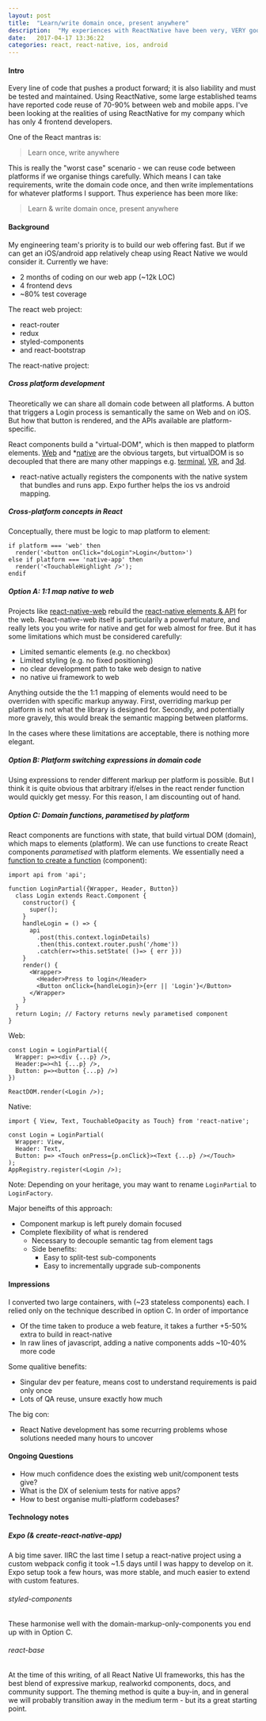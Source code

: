 ```yaml
---
layout: post
title:  "Learn/write domain once, present anywhere"
description:  "My experiences with ReactNative have been very, VERY good"
date:   2017-04-17 13:36:22
categories: react, react-native, ios, android
---
```


#### Intro

Every line of code that pushes a product forward; it is also liability and must be tested and maintained. Using ReactNative, some large established teams have reported code reuse of 70-90% between web and mobile apps. I've been looking at the realities of using ReactNative for my company which has only 4 frontend developers.

One of the React mantras is:

> Learn once, write anywhere

This is really the "worst case" scenario - we can reuse code between platforms if we organise things carefully. Which means I can take requirements, write the domain code once, and then write implementations for whatever platforms I support. Thus experience has been more like:

> Learn & write domain once, present anywhere

#### Background

My engineering team's priority is to build our web offering fast. But if we can get an iOS/android app relatively cheap using React Native we would consider it. Currently we have:

* 2 months of coding on our web app (~12k LOC)
* 4 frontend devs
* ~80% test coverage

The react web project:

* react-router
* redux
* styled-components
* and react-bootstrap

The react-native project:


##### Cross platform development

Theoretically we can share all domain code between all platforms. A button that triggers a Login process is semantically the same on Web and on iOS. But how that button is rendered, and the APIs available are platform-specific.

React components build a "virtual-DOM", which is then mapped to platform elements. [Web](https://www.npmjs.com/package/react-dom) and *[native](http://facebook.github.io/react-native) are the obvious targets, but virtualDOM is so decoupled that there are many other mappings e.g. [terminal](https://github.com/Yomguithereal/react-blessed), [VR](https://facebook.github.io/react-vr/), and [3d](https://github.com/Izzimach/react-three). 

* react-native actually registers the components with the native system that bundles and runs app. Expo further helps the ios vs android mapping.

##### Cross-platform concepts in React

Conceptually, there must be logic to map platform to element:

```
if platform === 'web' then
  render('<button onClick="doLogin">Login</button>')
else if platform === 'native-app' then
  render('<TouchableHighlight />');
endif
```


##### Option A: 1:1 map native to web

Projects like [react-native-web](https://github.com/necolas/react-native-web) rebuild the [react-native elements & API](https://github.com/necolas/react-native-web/blob/master/src/index.js) for the web. React-native-web itself is particularily a powerful mature, and really lets you you write for native and get for web almost for free. But it has some limitations which must be considered carefully:

* Limited semantic elements (e.g. no checkbox)
* Limited styling (e.g. no fixed positioning)
* no clear development path to take web design to native
* no native ui framework to web

Anything outside the the 1:1 mapping of elements would need to be overriden with specific markup anyway. First, overriding markup per platform is not what the library is designed for. Secondly, and potentially more gravely, this would break the semantic mapping between platforms.

In the cases where these limitations are acceptable, there is nothing more elegant.

##### Option B: Platform switching expressions in domain code

Using expressions to render different markup per platform is possible. But I think it is quite obvious that arbitrary if/elses in the react render function would quickly get messy. For this reason, I am discounting out of hand.


##### Option C: Domain functions, parametised by platform

React components are functions with state, that build virtual DOM (domain), which maps to elements (platform). We can use functions to create React components _parametised_ with platform elements. We essentially need a [function to create a function](https://www.ibm.com/developerworks/library/j-ft10/) (component):


```
import api from 'api';

function LoginPartial({Wrapper, Header, Button}) 
  class Login extends React.Component {
    constructor() {
      super();
    }
    handleLogin = () => {
      api
        .post(this.context.loginDetails)
        .then(this.context.router.push('/home'))
        .catch(err=>this.setState( ()=> { err }))
    }
    render() {
      <Wrapper>
        <Header>Press to login</Header>
        <Button onClick={handleLogin}>{err || 'Login'}</Button>
      </Wrapper>
    }
  }
  return Login; // Factory returns newly parametised component
}
```

Web:

```
const Login = LoginPartial({
  Wrapper: p=><div {...p} />,
  Header:p=><h1 {...p} />,
  Button: p=><button {...p} />)
})

ReactDOM.render(<Login />);
```

Native:

```
import { View, Text, TouchableOpacity as Touch} from 'react-native';

const Login = LoginPartial(
  Wrapper: View,
  Header: Text,
  Button: p=> <Touch onPress={p.onClick}><Text {...p} /></Touch>
);
AppRegistry.register(<Login />);
```

Note: Depending on your heritage, you may want to rename `LoginPartial` to `LoginFactory`.

Major beneifts of this approach:

* Component markup is left purely domain focused
* Complete flexibility of what is rendered
  - Necessary to decouple semantic tag from element tags
  - Side benefits:
    - Easy to split-test sub-components
    - Easy to incrementally upgrade sub-components

#### Impressions

I converted two large containers, with (~23 stateless components) each. I relied only on the technique described in option C. In order of importance

* Of the time taken to produce a web feature, it takes a further +5-50% extra to build in react-native
* In raw lines of javascript, adding a native components adds ~10-40% more code

Some qualitive benefits:

* Singular dev per feature, means cost to understand requirements is paid only once
* Lots of QA reuse, unsure exactly how much

The big con:

* React Native development has some recurring problems whose solutions needed many hours to uncover

#### Ongoing Questions

* How much confidence does the existing web unit/component tests give? 
* What is the DX of selenium tests for native apps?
* How to best organise multi-platform codebases?

#### Technology notes

##### Expo (& create-react-native-app)

A big time saver. IIRC the last time I setup a react-native project using a custom webpack config it took ~1.5 days until I was happy to develop on it. Expo setup took a few hours, was more stable, and much easier to extend with custom features.

###### styled-components

These harmonise well with the domain-markup-only-components you end up with in Option C.

###### react-base

At the time of this writing, of all React Native UI frameworks, this has the best blend of expressive markup, realworkd components, docs, and community support. The theming method is quite a buy-in, and in general we will probably transition away in the medium term - but its a great starting point.
